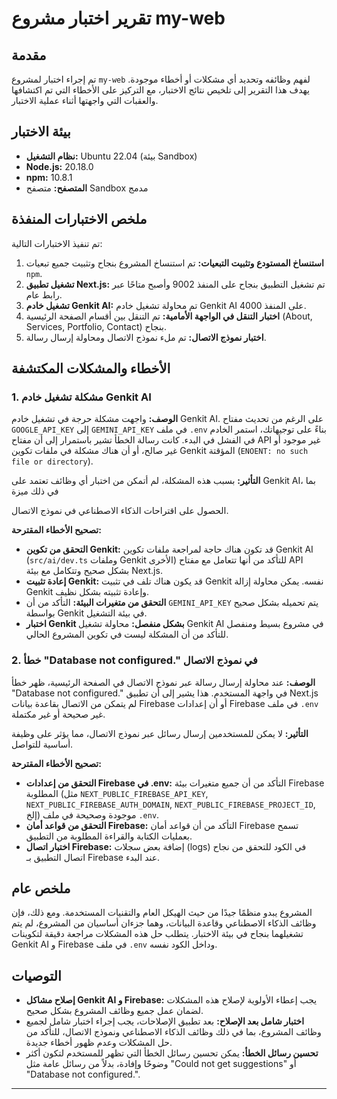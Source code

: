 # تقرير اختبار مشروع my-web

## مقدمة

تم إجراء اختبار لمشروع `my-web` لفهم وظائفه وتحديد أي مشكلات أو أخطاء موجودة. يهدف هذا التقرير إلى تلخيص نتائج الاختبار، مع التركيز على الأخطاء التي تم اكتشافها والعقبات التي واجهتها أثناء عملية الاختبار.

## بيئة الاختبار

*   **نظام التشغيل:** Ubuntu 22.04 (بيئة Sandbox)
*   **Node.js:** 20.18.0
*   **npm:** 10.8.1
*   **المتصفح:** متصفح Sandbox مدمج

## ملخص الاختبارات المنفذة

تم تنفيذ الاختبارات التالية:

1.  **استنساخ المستودع وتثبيت التبعيات:** تم استنساخ المشروع بنجاح وتثبيت جميع تبعيات `npm`.
2.  **تشغيل تطبيق Next.js:** تم تشغيل التطبيق بنجاح على المنفذ 9002 وأصبح متاحًا عبر رابط عام.
3.  **تشغيل خادم Genkit AI:** تم محاولة تشغيل خادم Genkit AI على المنفذ 4000.
4.  **اختبار التنقل في الواجهة الأمامية:** تم التنقل بين أقسام الصفحة الرئيسية (About, Services, Portfolio, Contact) بنجاح.
5.  **اختبار نموذج الاتصال:** تم ملء نموذج الاتصال ومحاولة إرسال رسالة.

## الأخطاء والمشكلات المكتشفة

### 1. مشكلة تشغيل خادم Genkit AI

**الوصف:**
واجهت مشكلة حرجة في تشغيل خادم Genkit AI. على الرغم من تحديث مفتاح `GOOGLE_API_KEY` إلى `GEMINI_API_KEY` في ملف `.env` بناءً على توجيهاتك، استمر الخادم في الفشل في البدء. كانت رسالة الخطأ تشير باستمرار إلى أن مفتاح API غير موجود أو غير صالح، أو أن هناك مشكلة في ملفات تكوين Genkit المؤقتة (`ENOENT: no such file or directory`).

**التأثير:**
بسبب هذه المشكلة، لم أتمكن من اختبار أي وظائف تعتمد على Genkit AI، بما في ذلك ميزة 


 الحصول على اقتراحات الذكاء الاصطناعي في نموذج الاتصال.

**تصحيح الأخطاء المقترحة:**
*   **التحقق من تكوين Genkit:** قد تكون هناك حاجة لمراجعة ملفات تكوين Genkit AI (`src/ai/dev.ts` وملفات Genkit الأخرى) للتأكد من أنها تتعامل مع مفتاح API بشكل صحيح وتتكامل مع بيئة Next.js.
*   **إعادة تثبيت Genkit:** قد يكون هناك تلف في تثبيت Genkit نفسه. يمكن محاولة إزالة Genkit وإعادة تثبيته بشكل نظيف.
*   **التحقق من متغيرات البيئة:** التأكد من أن `GEMINI_API_KEY` يتم تحميله بشكل صحيح بواسطة Genkit في بيئة التشغيل.
*   **اختبار Genkit بشكل منفصل:** محاولة تشغيل Genkit AI في مشروع بسيط ومنفصل للتأكد من أن المشكلة ليست في تكوين المشروع الحالي.

### 2. خطأ "Database not configured." في نموذج الاتصال

**الوصف:**
عند محاولة إرسال رسالة عبر نموذج الاتصال في الصفحة الرئيسية، ظهر خطأ "Database not configured." في واجهة المستخدم. هذا يشير إلى أن تطبيق Next.js لم يتمكن من الاتصال بقاعدة بيانات Firebase أو أن إعدادات Firebase في ملف `.env` غير صحيحة أو غير مكتملة.

**التأثير:**
لا يمكن للمستخدمين إرسال رسائل عبر نموذج الاتصال، مما يؤثر على وظيفة أساسية للتواصل.

**تصحيح الأخطاء المقترحة:**
*   **التحقق من إعدادات Firebase في .env:** التأكد من أن جميع متغيرات بيئة Firebase المطلوبة (مثل `NEXT_PUBLIC_FIREBASE_API_KEY`, `NEXT_PUBLIC_FIREBASE_AUTH_DOMAIN`, `NEXT_PUBLIC_FIREBASE_PROJECT_ID`, إلخ) موجودة وصحيحة في ملف `.env`.
*   **التحقق من قواعد أمان Firebase:** التأكد من أن قواعد أمان Firebase تسمح بعمليات الكتابة والقراءة المطلوبة من التطبيق.
*   **اختبار اتصال Firebase:** إضافة بعض سجلات (logs) في الكود للتحقق من نجاح اتصال التطبيق بـ Firebase عند البدء.

## ملخص عام

المشروع يبدو منظمًا جيدًا من حيث الهيكل العام والتقنيات المستخدمة. ومع ذلك، فإن وظائف الذكاء الاصطناعي وقاعدة البيانات، وهما جزءان أساسيان من المشروع، لم يتم تشغيلهما بنجاح في بيئة الاختبار. يتطلب حل هذه المشكلات مراجعة دقيقة لتكوينات Genkit AI و Firebase في ملف `.env` وداخل الكود نفسه.

## التوصيات

*   **إصلاح مشاكل Genkit AI و Firebase:** يجب إعطاء الأولوية لإصلاح هذه المشكلات لضمان عمل جميع وظائف المشروع بشكل صحيح.
*   **اختبار شامل بعد الإصلاح:** بعد تطبيق الإصلاحات، يجب إجراء اختبار شامل لجميع وظائف المشروع، بما في ذلك وظائف الذكاء الاصطناعي ونموذج الاتصال، للتأكد من حل المشكلات وعدم ظهور أخطاء جديدة.
*   **تحسين رسائل الخطأ:** يمكن تحسين رسائل الخطأ التي تظهر للمستخدم لتكون أكثر وضوحًا وإفادة، بدلاً من رسائل عامة مثل "Could not get suggestions" أو "Database not configured.".

---


